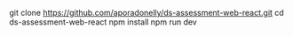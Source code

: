 git clone https://github.com/aporadonelly/ds-assessment-web-react.git
cd ds-assessment-web-react
npm install
npm run dev
